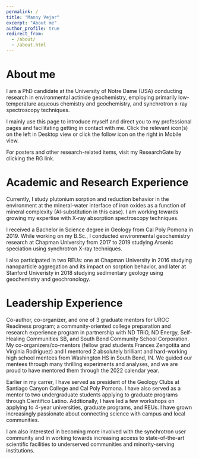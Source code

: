 ```yaml
---
permalink: /
title: "Manny Vejar"
excerpt: "About me"
author_profile: true
redirect_from: 
  - /about/
  - /about.html
---
```


# About me
I am a PhD candidate at the University of Notre Dame (USA) conducting research in environmental actinide geochemistry, employing primarily low-temperature aqueous chemistry and geochemistry, and synchrotron x-ray spectroscopy techniques. 

I mainly use this page to introduce myself and direct you to my professional pages and facilitating getting in contact with me. Click the relevant icon(s) on the left in Desktop view or click the follow icon on the right in Mobile view.

For posters and other research-related items, visit my ResearchGate by clicking the RG link.

# Academic and Research Experience
Currently, I study plutonium sorption and reduction behavior in the environment at the mineral-water interface of iron oxides as a function of mineral complexity (Al-substitution in this case). I am working towards growing my expertise with X-ray absorption spectroscopy techniques.

I received a Bachelor in Science degree in Geology from Cal Poly Pomona in 2019. While working on my B.Sc., I conducted environmental geochemistry research at Chapman University from 2017 to  2019 studying Arsenic speciation using synchrotron X-ray techniques. 

I also participated in two REUs: one at Chapman University in 2016 studying nanoparticle aggregation and its impact on sorption behavior, and later at Stanford Univeristy in 2018 studying sedimentary geology using geochemistry and geochronology.

# Leadership Experience
Co-author, co-organizer, and one of 3 graduate mentors for UROC Readiness program; a community-oriented college preparation and research experience program in partnership with ND TRiO, ND Energy, Self-Healing Communities SB, and South Bend Community School Corporation. My co-organizers/co-mentors (fellow grad students Frances Zengotita and Virginia Rodriguez) and I mentored 2 absolutely brilliant and hard-working high school mentees from Washington HS in South Bend, IN. We guided our mentees through many thrilling experiments and analyses, and we are proud to have mentored them through the 2022 calendar year. 

Earlier in my carrer, I have served as president of the Geology Clubs at Santiago Canyon College and Cal Poly Pomona. I have also served as a mentor to two  undergraduate students applying to graduate programs through Cientifico Latino. Addtionally, I have led a few workshops on applying to 4-year universities, graduate programs, and REUs. I have grown increasingly passionate about connecting science with campus and local communities.

I am also interested in becoming more involved with the synchrotron user community and in working towards increasing access to state-of-the-art scientific facilities to underserved communities and minority-serving institutions.
